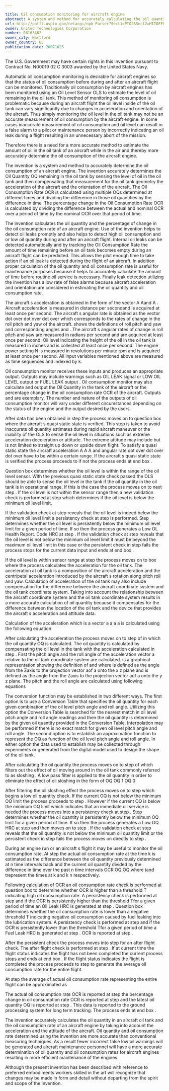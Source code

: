 ```yaml
---

title: Oil consumption monitoring for aircraft engine
abstract: A system and method for accurately calculating the oil quantity and oil consumption rate of an aircraft engine detects the level of oil in an oil tank, calculates the oil quantity in the oil tank by compensating for the acceleration of the aircraft, as well as changes in the pitch, yaw and roll of the aircraft. The oil consumption rate of the aircraft is also calculated by calculating the oil quantity at different times, and dividing the difference in oil quantity by the difference in times. The percentage change in oil consumption of the aircraft engine is also calculated. The oil quantity and oil consumption rate can be reported during and after the aircraft's flight.
url: http://patft.uspto.gov/netacgi/nph-Parser?Sect1=PTO2&Sect2=HITOFF&p=1&u=%2Fnetahtml%2FPTO%2Fsearch-adv.htm&r=1&f=G&l=50&d=PALL&S1=08103462&OS=08103462&RS=08103462
owner: United Technologies Corporation
number: 08103462
owner_city: Hartford
owner_country: US
publication_date: 20071025
---
```

The U.S. Government may have certain rights in this invention pursuant to Contract No. N00019 02 C 3003 awarded by the United States Navy.

Automatic oil consumption monitoring is desirable for aircraft engines so that the status of oil consumption before during and after an aircraft flight can be monitored. Traditionally oil consumption by aircraft engines has been monitored using an Oil Level Sensor OLS to estimate the level of oil remaining in the oil tank. This method of monitoring oil consumption is problematic because during an aircraft flight the oil level inside of the oil tank can vary significantly due to changes in acceleration and orientation of the aircraft. Thus simply monitoring the oil level in the oil tank may not be an accurate measurement of oil consumption by the aircraft engine. In some cases inaccurate measurement of oil consumption and oil level can result in a false alarm to a pilot or maintenance person by incorrectly indicating an oil leak during a flight resulting in an unnecessary abort of the mission.

Therefore there is a need for a more accurate method to estimate the amount of oil in the oil tank of an aircraft while in the air and thereby more accurately determine the oil consumption of the aircraft engine.

The invention is a system and method to accurately determine the oil consumption of an aircraft engine. The invention accurately determines the Oil Quantity OQ remaining in the oil tank by sensing the level of oil in the oil tank and then compensating that measurement for the oil tank geometry the acceleration of the aircraft and the orientation of the aircraft. The Oil Consumption Rate OCR is calculated using multiple OQs determined at different times and dividing the difference in those oil quantities by the difference in time. The percentage change in the Oil Consumption Rate OCR is calculated by dividing the difference between the actual and nominal OCR over a period of time by the nominal OCR over that period of time.

The invention calculates the oil quantity and the percentage of change in the oil consumption rate of an aircraft engine. Use of the invention helps to detect oil leaks promptly and also helps to detect high oil consumption and or low oil quantity during and after an aircraft flight. Internal oil leaks can be detected automatically and by tracking the Oil Consumption Rate the amount of time remaining before an oil tank becomes empty during an aircraft flight can be predicted. This allows the pilot enough time to take action if an oil leak is detected during the flight of an aircraft. In addition proper calculation of the oil quantity and oil consumption rate is useful for maintenance purposes because it helps to accurately calculate the amount of time before routine oil service is necessary. Finally leak detection utilizing the invention has a low rate of false alarms because aircraft acceleration and orientation are considered in estimating the oil quantity and oil consumption rate.

The aircraft s acceleration is obtained in the form of the vector A Aand A . Aircraft acceleration is measured in distance per secondand is acquired at least once per second. The aircraft s angular rate is obtained as the vector dot over dot over dot over which corresponds to the rates of change in the roll pitch and yaw of the aircraft. shows the definitions of roll pitch and yaw and corresponding angles and . The aircraft s angular rates of change in roll pitch and yaw are measured in radians per second and are acquired at least once per second. Oil level indicating the height of the oil in the oil tank is measured in inches and is collected at least once per second. The engine power setting N is measured in revolutions per minute rpm and is acquired at least once per second. All input variables mentioned above are measured as time sequences and indexed by k.

Oil consumption monitor receives these inputs and produces an appropriate output. Outputs may include warnings such as OIL LEAK signal or LOW OIL LEVEL output or FUEL LEAK output . Oil consumption monitor may also calculate and output the Oil Quantity in the tank of the aircraft or the percentage change in the oil consumption rate OCR of the aircraft. Outputs and are exemplary. The number and nature of the outputs of oil consumption monitor will vary under different circumstances depending on the status of the engine and the output desired by the users.

After data has been obtained in step the process moves on to question box where the aircraft s quasi static state is verified. This step is taken to avoid inaccurate oil quantity estimates during rapid aircraft maneuver or the inability of the OLS to sense the oil level in situations such as extreme acceleration deceleration or attitude. The extreme attitude may include but is not limited to straight up down or upside down flight. To satisfy a quasi static state the aircraft acceleration A A A and angular rate dot over dot over dot over have to be within a certain range. If the aircraft s quasi static state is verified the process proceeds to if not the process ends at end box .

Question box determines whether the oil level is within the range of the oil level sensor. With the previous quasi static state check passed the OLS should be able to sense the oil level in the tank if the oil quantity in the oil tank is in operational range. If this is the case the process moves on to next step . If the oil level is not within the sensor range then a new validation check is performed at step which determines if the oil level is below the minimum oil level limit.

If the validation check at step reveals that the oil level is indeed below the minimum oil level limit a persistency check at step is performed. Step determines whether the oil level is persistently below the minimum oil level limit for a given period of time. If so then the process generates a Low OL Health Report. Code HRC at step . If the validation check at step reveals that the oil level is not below the minimum oil level limit it must be beyond the maximum oil level limit in this case or the persistent check in step fails the process stops for the current data input and ends at end box .

If the oil level is within sensor range at step the process moves on to box where the process calculates the acceleration for the oil tank. The acceleration at oil tank is a composition of the aircraft acceleration and the centripetal acceleration introduced by the aircraft s rotation along pitch roll and yaw. Calculation of acceleration of the oil tank may also include compensation for the difference between the aircraft coordinate system and the oil tank coordinate system. Taking into account the relationship between the aircraft coordinate system and the oil tank coordinate system results in a more accurate calculation of oil quantity because it compensates for the difference between the location of the oil tank and the device that provides the aircraft s acceleration and attitude data.

Calculation of the acceleration which is a vector a a a a is calculated using the following equation 

After calculating the acceleration the process moves on to step of in which the oil quantity OQ is calculated. The oil quantity is calculated by compensating the oil level in the tank with the acceleration calculated in step . First the pitch angle and the roll angle of the acceleration vector a relative to the oil tank coordinate system are calculated. is a graphical representation showing the definition of and where is defined as the angle from the Zaxis to the projection vector aof a onto the x z plane and is defined as the angle from the Zaxis to the projection vector aof a onto the y z plane. The pitch and the roll angle are calculated using following equations 

The conversion function may be established in two different ways. The first option is to use a Conversion Table that specifies the oil quantity for each given combination of the oil level pitch angle and roll angle. Utilizing this option the Conversion Table is searched for the nearest match in oil level pitch angle and roll angle readings and then the oil quantity is determined by the given oil quantity provided in the Conversion Table. Interpolation may be performed if there is no exact match for given oil level pitch angle and roll angle. The second option is to establish an approximation function to represent the OQ as function of the oil level pitch angle and roll angle. In either option the data used to establish may be collected through experiments or generated from the digital model used to design the shape of the oil tank.

After calculating the oil quantity the process moves on to step of which filters out the effect of oil moving around in the oil tank commonly referred to as sloshing . A low pass filter is applied to the oil quantity in order to eliminate the effect of oil sloshing in the form of OQ OQ 1 OQ 0

After filtering the oil sloshing effect the process moves on to step which begins a low oil quantity check. If the current OQ is not below the minimum OQ limit the process proceeds to step . However if the current OQ is below the minimum OQ limit which indicates that an immediate oil service is needed the process moves into a persistency check at step . Step determines whether the oil quantity is persistently below the minimum OQ limit for a given period of time. If so then the process generates a Low OQ HRC at step and then moves on to step . If the validation check at step reveals that the oil quantity is not below the minimum oil quantity limit or the persistent check in step fails the process moves on directly to step .

During an engine run or an aircraft s flight it may be useful to monitor the oil consumption rate. At step the actual oil consumption rate at the time k is estimated as the difference between the oil quantity previously determined at n time intervals back and the current oil quantity divided by the difference in time over the past n time intervals OCR OQ OQ where tand trepresent the times at k and k n respectively.

Following calculation of OCR an oil consumption rate check is performed at question box to determine whether OCR is higher than a threshold T indicating high oil consumption rate. A persistency check is performed at step and if the OCR is persistently higher than the threshold Tfor a given period of time an Oil Leak HRC is generated at step . Question box determines whether the oil consumption rate is lower than a negative threshold T indicating negative oil consumption caused by fuel leaking into the lubrication system. A persistency check is performed at step and if the OCR is persistently lower than the threshold Tfor a given period of time a Fuel Leak HRC is generated at step . OCR is reported at step .

After the persistent check the process moves into step for an after flight check. The after flight check is performed at step . If at current time the flight status indicates the flight has not been completed the current process stops and ends at end box . If the flight status indicates the flight is completed the process proceeds to step to generate the average oil consumption rate for the entire flight.

At step the average of actual oil consumption rate representing the entire flight can be approximated as 

The actual oil consumption rate OCR is reported at step the percentage change in oil consumption rate OCR is reported at step and the latest oil quantity OQ is reported at step . This data is reported to the ground processing system for long term tracking. The process ends at end box .

The invention accurately calculates the oil quantity in an aircraft oil tank and the oil consumption rate of an aircraft engine by taking into account the acceleration and the attitude of the aircraft. Oil quantity and oil consumption rate determined using the invention are more accurate than conventional measuring techniques. As a result fewer incorrect false low oil warnings will be generated and aircraft maintenance personnel will have a more accurate determination of oil quantity and oil consumption rates for aircraft engines resulting in more efficient maintenance of the engines.

Although the present invention has been described with reference to preferred embodiments workers skilled in the art will recognize that changes may be made in form and detail without departing from the spirit and scope of the invention.

